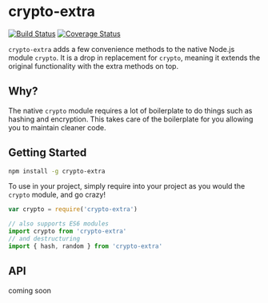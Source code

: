# crypto-extra
[![Build Status](https://travis-ci.org/jsonmaur/crypto-extra.svg?branch=master)](https://travis-ci.org/jsonmaur/crypto-extra)
[![Coverage Status](https://coveralls.io/repos/github/jsonmaur/crypto-extra/badge.svg?branch=master)](https://coveralls.io/github/jsonmaur/crypto-extra?branch=master)

`crypto-extra` adds a few convenience methods to the native Node.js module `crypto`. It is a drop in replacement for `crypto`, meaning it extends the original functionality with the extra methods on top.

## Why?

The native `crypto` module requires a lot of boilerplate to do things such as hashing and encryption. This takes care of the boilerplate for you allowing you to maintain cleaner code.

## Getting Started

```bash
npm install -g crypto-extra
```

To use in your project, simply require into your project as you would the `crypto` module, and go crazy!

```javascript
var crypto = require('crypto-extra')

// also supports ES6 modules
import crypto from 'crypto-extra'
// and destructuring
import { hash, random } from 'crypto-extra'
```

## API

coming soon
